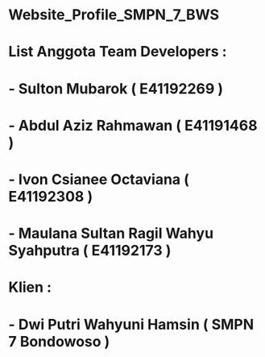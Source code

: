 # Website_Profile_SMPN_7_BWS
# 
# List Anggota Team Developers : 
# - Sulton Mubarok ( E41192269 )
# - Abdul Aziz Rahmawan ( E41191468 )
# - Ivon Csianee Octaviana ( E41192308 )
# - Maulana Sultan Ragil Wahyu Syahputra ( E41192173 )
# 
# Klien : 
# - Dwi Putri Wahyuni Hamsin ( SMPN 7 Bondowoso )
#
#
#
